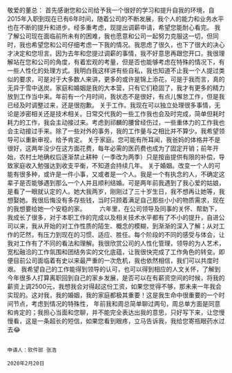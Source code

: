 敬爱的董总：
        首先感谢您和公司给予我一个很好的学习和提升自我的环境，自2015年入职到现在已有6年时间，随着公司的不断发展，我个人的能力和业务水平也在不断的提升和进步。经多重考虑，现提出调薪申请，希望您能耐心看完。
        我了解公司现在面临前所未有的困难，我也愿意和公司一起努力克服这一切，但同时，我也希望您和公司仔细考虑一下我的情况。我思虑了很久，也下了很大的决心才决定和您坦言。因为去年和您提过调薪的事情，我不好意思再跟您开口，我很理解站在您和公司的角度，有着宏观的考量，但是否也能够考虑在特殊的情况下，有一些人性化的处理方式。我明白我这样讲有些自私，我也知道不止我一个人提过类似的要求，可是对于大多数人来讲，更多的或许是锦上添花，可是于我而言，真的无异于雪中送炭。家庭和婚姻是我的大本营，只有它们稳固了，我才有更多的精力放到工作当中来。年前有一个月时间，我状态不是很好，有点儿懈怠工作，但是我已经及时调整过来，还是很抱歉。
        关于工作。我现在可以独立处理很多事情，无论是涉密相关还是技术相关。日常交代我的一些工作我也会及时完成，简单但耗时耗力的工作，我会主动接过来。考虑到祁麟的腰曾经伤过，一些重体力的工作我也会主动接过手来。除了一些对外的事务，我的工作量与之相比并不算少。我希望领导可以重新审视，给予肯定。
        关于家庭。您可能有所耳闻，我爸妈的体格并不是很好，这两年没少在这方面花费，每年必需的医药费也成为了固定开销；前年开始，农村土地确权后逐渐禁止耕种（一季改为两季）只是按亩提供有限的补偿，导致家庭收入勉强达到收支平衡，不知道会持续几年。
        关于婚姻。改变一个人的可能有很多种，或许是一件小事，又或者是一个人。我是一个有执念的人，不确定这辈子是否能够遇到那么一个人并且顺利结婚。可是两年前我遇到了我心爱的姑娘，是看了一眼就认定的人。她大我两岁，刚刚过了三十岁生日，我不想再让她等，我想娶她。我很后悔没有多存些钱，当时只顾着满足自己那些小小的物质需求，现在的我想要给她一个安稳的家。
　　六年里，在公司领导及同事的关怀、帮助下，我成长了很多，对于本职工作的完成以及相关技术水平都有了不小的提升，自进公司以来，我从开始的对工作性质的陌生、概念的模糊，到渐渐的深入了解；从对工作的茫然，有压力到现在的习惯、适应、胜任。每个阶段的不同的感受与体会，让我对工作有了不同的看法和理解。我很欣赏公司的人性化管理，领导的为人艺术，宽松融洽的工作氛围和团结务实的文化底蕴，让我很快完成了工作角色的转变。即便目前公司面临着有史以来最严重的一次危机，我也依然相信，我们可以共度时艰。
        我希望自己的工作能得到领导的认可，也可以得到相应的人文关怀，了解到今年很多人打算离职回到自己的家乡发展，是否可以在有薪资空间的时候，将我的薪资上调2500元，我想我会对得起这份工资，如果您觉得不够，那未来一年我会实现的。这对我，我的婚姻，我的家庭都极其重要！这是我生命中很重要的一个时间节点，考虑到情况的特殊性，
        年前我和周总简单聊过两句，周总单方面是同意和肯定的；我担心当面和您聊，并不能完全表达出我的意思，只好写下来，让您慢慢看，这是一条超长的短信，如果您看到眼疼，立马告诉我，我给您寄瓶眼药水过去😂

                                                                                                                                    申请人：软件部 张浩    
                                                                                                                                    2020年2月20日